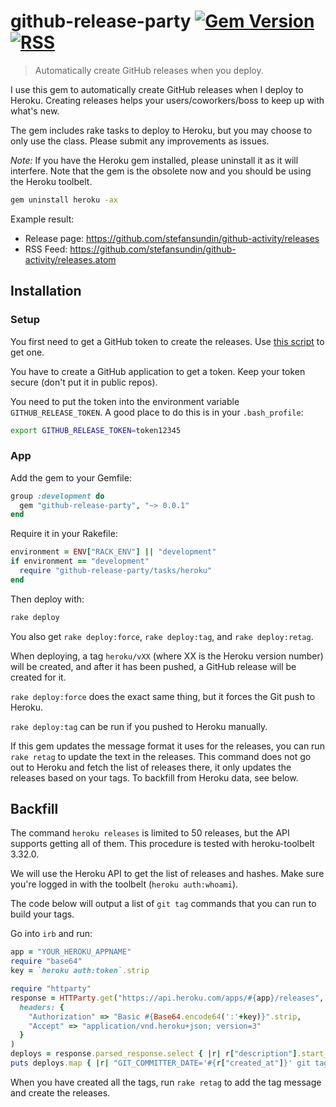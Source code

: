 # github-release-party [![Gem Version](https://badge.fury.io/rb/github-release-party.svg)](https://rubygems.org/gems/github-release-party) [![RSS](https://stefansundin.github.io/img/feed.png)](https://github.com/stefansundin/github-release-party/releases.atom)

> Automatically create GitHub releases when you deploy.

I use this gem to automatically create GitHub releases when I deploy to Heroku. Creating releases helps your users/coworkers/boss to keep up with what's new.

The gem includes rake tasks to deploy to Heroku, but you may choose to only use the class. Please submit any improvements as issues.

*Note:* If you have the Heroku gem installed, please uninstall it as it will interfere. Note that the gem is the obsolete now and you should be using the Heroku toolbelt.

```bash
gem uninstall heroku -ax
```

Example result:
- Release page: https://github.com/stefansundin/github-activity/releases
- RSS Feed: https://github.com/stefansundin/github-activity/releases.atom


## Installation

### Setup

You first need to get a GitHub token to create the releases. Use [this script](https://gist.github.com/stefansundin/85b9969ab8664b97b7cf) to get one.

You have to create a GitHub application to get a token. Keep your token secure (don't put it in public repos).

You need to put the token into the environment variable `GITHUB_RELEASE_TOKEN`. A good place to do this is in your `.bash_profile`:

```bash
export GITHUB_RELEASE_TOKEN=token12345
```

### App

Add the gem to your Gemfile:

```ruby
group :development do
  gem "github-release-party", "~> 0.0.1"
end
```

Require it in your Rakefile:

```ruby
environment = ENV["RACK_ENV"] || "development"
if environment == "development"
  require "github-release-party/tasks/heroku"
end
```

Then deploy with:

```bash
rake deploy
```

You also get `rake deploy:force`, `rake deploy:tag`, and `rake deploy:retag`.

When deploying, a tag `heroku/vXX` (where XX is the Heroku version number) will be created, and after it has been pushed, a GitHub release will be created for it.

`rake deploy:force` does the exact same thing, but it forces the Git push to Heroku.

`rake deploy:tag` can be run if you pushed to Heroku manually.

If this gem updates the message format it uses for the releases, you can run `rake retag` to update the text in the releases. This command does not go out to Heroku and fetch the list of releases there, it only updates the releases based on your tags. To backfill from Heroku data, see below.


## Backfill

The command `heroku releases` is limited to 50 releases, but the API supports getting all of them. This procedure is tested with heroku-toolbelt 3.32.0.

We will use the Heroku API to get the list of releases and hashes. Make sure you're logged in with the toolbelt (`heroku auth:whoami`).

The code below will output a list of `git tag` commands that you can run to build your tags.

Go into `irb` and run:

```ruby
app = "YOUR_HEROKU_APPNAME"
require "base64"
key = `heroku auth:token`.strip

require "httparty"
response = HTTParty.get("https://api.heroku.com/apps/#{app}/releases",
  headers: {
    "Authorization" => "Basic #{Base64.encode64(':'+key)}".strip,
    "Accept" => "application/vnd.heroku+json; version=3"
  }
)
deploys = response.parsed_response.select { |r| r["description"].start_with?("Deploy ") }
puts deploys.map { |r| "GIT_COMMITTER_DATE='#{r["created_at"]}' git tag heroku/v#{r["version"]} " + r["description"][/[0-9a-f]{7}/] }.join("\n")
```

When you have created all the tags, run `rake retag` to add the tag message and create the releases.
